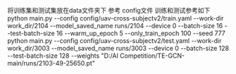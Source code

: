 将训练集和测试集放在data文件夹下 参考 config文件
训练和测试参考如下
python main.py --config config/uav-cross-subjectv2/train.yaml --work-dir work_dir/2104 --model_saved_name runs/2104 --device 0 --batch-size 16 --test-batch-size 16 --warm_up_epoch 5 --only_train_epoch 100 --seed 777
python main.py --config config/uav-cross-subjectv2/test.yaml --work-dir work_dir/3003 --model_saved_name runs/3003 --device 0 --batch-size 128 --test-batch-size 128 --weights "D:/AI Competition/TE-GCN-main/runs/2103-49-25650.pt"
